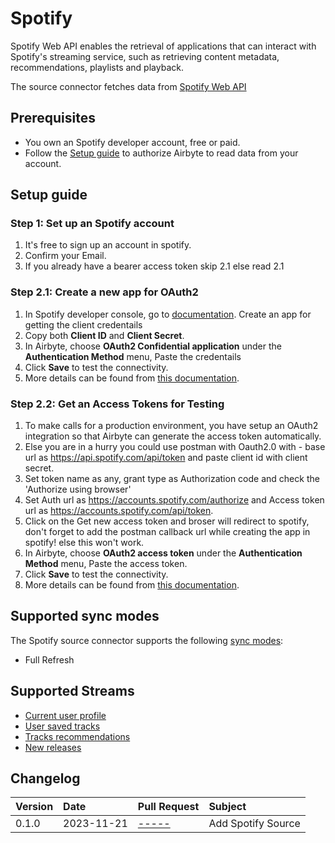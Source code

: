 # Spotify

Spotify Web API enables the retrieval of applications that can interact with Spotify's streaming service, such as retrieving content metadata, recommendations, playlists and playback.

The source connector fetches data from [Spotify Web API](https://developer.spotify.com/documentation/web-api)

## Prerequisites

- You own an Spotify developer account, free or paid.
- Follow the [Setup guide](#setup-guide) to authorize Airbyte to read data from your account.

## Setup guide

### Step 1: Set up an Spotify account

1. It's free to sign up an account in spotify.
2. Confirm your Email.
3. If you already have a bearer access token skip 2.1 else read 2.1

### Step 2.1: Create a new app for OAuth2

1. In Spotify developer console, go to [documentation](https://developer.spotify.com/documentation/web-api/concepts/apps). Create an app for getting the client credentails
2. Copy both **Client ID** and **Client Secret**.
3. In Airbyte, choose **OAuth2 Confidential application** under the **Authentication Method** menu, Paste the credentails
4. Click **Save** to test the connectivity.
5. More details can be found from [this documentation](https://developer.spotify.com/documentation/web-api).

### Step 2.2: Get an Access Tokens for Testing

1. To make calls for a production environment, you have setup an OAuth2 integration so that Airbyte can generate the access token automatically.
2. Else you are in a hurry you could use postman with Oauth2.0 with - base url as https://api.spotify.com/api/token and paste client id with client secret.
3. Set token name as any, grant type as Authorization code and check the 'Authorize using browser'
4. Set Auth url as https://accounts.spotify.com/authorize and Access token url as https://accounts.spotify.com/api/token.
5. Click on  the Get new access token and broser will redirect to spotify, don't forget to add the postman callback url while creating the app in spotify! else this won't work.
6. In Airbyte, choose **OAuth2 access token** under the **Authentication Method** menu, Paste the access token.
7. Click **Save** to test the connectivity.
8. More details can be found from [this documentation](https://developer.spotify.com/documentation/web-api).

## Supported sync modes

The Spotify source connector supports the following [sync modes](https://docs.airbyte.com/cloud/core-concepts#connection-sync-modes):

- Full Refresh

## Supported Streams

- [Current user profile](https://developer.spotify.com/documentation/web-api/reference/get-current-users-profile)
- [User saved tracks](https://developer.spotify.com/documentation/web-api/reference/get-users-saved-tracks)
- [Tracks recommendations](https://developer.spotify.com/documentation/web-api/reference/get-recommendations)
- [New releases](https://developer.spotify.com/documentation/web-api/reference/get-new-releases)

## Changelog

| Version | Date       | Pull Request                                             | Subject                                                                 |
| :------ | :--------- | :------------------------------------------------------- | :---------------------------------------------------------------------- |
| 0.1.0   | 2023-11-21 | [-----](https://github.com/airbytehq/airbyte/pull/-----) | Add Spotify Source                                                      |
